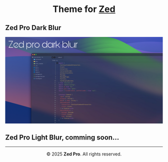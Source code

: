 
<h1 align="center">
  Theme for <a href="https://zed.dev/" target="_blank">Zed</a>
</h1>


<h2 align="left">
  Zed Pro Dark Blur
</h2>


<p align="center">
  <img src="Zed-pro_blur/assets/zed-pro-dark_blur.png" alt="Zed Pro Dark Preview" width="800"/>
</p>


<h2 align="left">
  Zed Pro Light Blur, comming soon...
</h2>


<hr>
<p align="center">
  © 2025 <strong>Zed Pro</strong>. All rights reserved.
</p>
